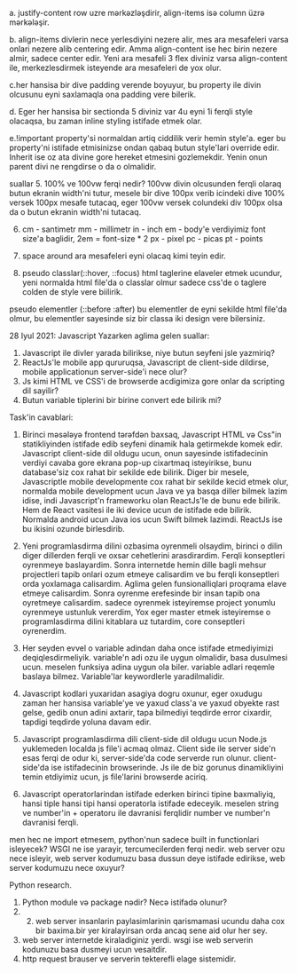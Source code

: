 a. justify-content row uzre mərkəzləşdirir, align-items isə column üzrə mərkələşir.

b. align-items divlerin nece yerlesdiyini nezere alir, mes ara mesafeleri varsa onlari nezere alib centering edir. Amma align-content ise hec birin nezere almir, sadece center edir. Yeni ara mesafeli 3 flex diviniz varsa align-content ile, merkezlesdirmek isteyende ara mesafeleri de yox olur.

c.her hansisa bir dive padding verende boyuyur, bu property ile divin olcusunu eyni saxlamaqla ona padding vere bilerik.


d. Eger her hansisa bir sectionda 5 diviniz var 4u eyni 1i ferqli style olacaqsa, bu zaman inline styling istifade etmek olar.


e.!important property'si normaldan artiq  ciddilik verir hemin style'a. eger bu property'ni istifade etmisinizse ondan qabaq butun style'lari override edir. Inherit ise oz ata divine gore hereket etmesini gozlemekdir. Yenin onun parent divi ne rengdirse o da o olmalidir.



suallar 
5. 100% ve 100vw ferqi nedir? 100vw divin olcusunden ferqli olaraq butun ekranin width'ni tutur, mesele bir dive 100px verib icindeki dive 100% versek 100px mesafe tutacaq, eger 100vw versek colundeki div 100px olsa da o butun ekranin width'ni tutacaq.

6. cm - santimetr
   mm - millimetr
   in - inch 
   em - body'e verdiyimiz font size'a baglidir, 2em = font-size * 2
   px - pixel
   pc - picas 
   pt - points



7. space around ara mesafeleri eyni olacaq kimi teyin edir.



8. pseudo classlar(::hover, ::focus) html taglerine elaveler etmek ucundur, yeni normalda html  file'da o classlar olmur sadece css'de o taglere colden de style vere biilirik.

pseudo elementler (::before :after) bu elementler de eyni sekilde html file'da olmur, bu elementler sayesinde siz bir classa iki design vere bilersiniz.




28 Iyul 2021: Javascript
Yazarken aglima gelen suallar:
1. Javascript ile divler yarada  bilirikse, niye butun seyfeni jsle yazmiriq?
2. ReactJs'le mobile app qururuqsa, Javascript de client-side dildirse, mobile applicationun server-side'i nece olur? 
3. Js kimi HTML ve CSS'i de browserde acdigimiza gore onlar da scripting dil sayilir?
4. Butun variable tiplerini bir birine convert ede bilirik mi?






Task'in cavablari:
1. Birinci məsələyə frontend tərəfdən baxsaq, Javascript HTML və Css"in statikliyinden istifade edib seyfeni dinamik hala getirmekde komek edir. Javascript client-side dil oldugu ucun, onun sayesinde istifadecinin verdiyi cavaba gore ekrana pop-up cixartmaq isteyirikse, bunu database'siz cox rahat bir sekilde ede bilirik. Diger bir mesele, Javascriptle mobile developmente cox rahat bir sekilde kecid etmek olur, normalda mobile development ucun Java ve ya basqa diller bilmek lazim idise, indi Javascript'n frameworku olan ReactJs'le de bunu ede bilirik. Hem de React vasitesi ile iki device ucun de istifade ede bilirik. Normalda android ucun Java ios ucun Swift bilmek lazimdi. ReactJs ise bu ikisini ozunde birlesdirib.

2. Yeni programlasdirma dilini ozbasima oyrenmeli olsaydim, birinci o dilin diger dillerden ferqli ve oxsar cehetlerini arasdirardim. Ferqli konseptleri oyrenmeye baslayardim. Sonra internetde hemin dille bagli mehsur projectleri tapib onlari ozum etmeye calisardim ve bu ferqli konseptleri orda yoxlamaga calisardim. Aglima gelen funsionalliqlari proqrama elave etmeye calisardim. Sonra oyrenme erefesinde bir insan tapib ona oyretmeye calisardim. sadece oyrenmek isteyiremse project yonumlu oyrenmeye ustunluk vererdim, Yox eger master etmek isteyiremse o programlasdirma dilini kitablara uz tutardim, core conseptleri oyrenerdim. 

3. Her seyden evvel o variable adindan daha once istifade etmediyimizi deqiqlesdirmeliyik. variable'n adi ozu ile uygun olmalidir, basa dusulmesi ucun. meselen funksiya adina uygun ola biler. variable adlari reqemle baslaya bilmez. Variable'lar keywordlerle yaradilmalidir. 

4. Javascript kodlari yuxaridan asagiya dogru oxunur, eger oxudugu zaman her hansisa variable'ye ve yaxud class'a ve yaxud obyekte rast gelse, gedib onun adini axtarir, tapa bilmediyi teqdirde error cixardir, tapdigi teqdirde yoluna davam edir.

5. Javascript programlasdirma dili client-side dil oldugu ucun Node.js yuklemeden localda js file'i acmaq olmaz.  Client side ile server side'n esas ferqi de odur ki, server-side'da code serverde run olunur. client-side'da ise istifadecinin browserinde. Js ile de biz gorunus dinamikliyini temin etdiyimiz ucun, js file'larini browserde aciriq.

6. Javascript operatorlarindan istifade ederken birinci tipine baxmaliyiq, hansi tiple hansi tipi hansi operatorla istifade edeceyik. meselen string ve number'in + operatoru ile davranisi ferqlidir  number ve number'n davranisi ferqli. 
   




men hec ne import etmesem, python'nun sadece built in functionlari isleyecek?
WSGI ne ise yarayir, tercumecilerden ferqi nedir.
web server ozu nece isleyir, web server kodumuzu basa dussun deye istifade edirikse, web server kodumuzu nece oxuyur?




Python research.

1. Python module və package nədir? Necə istifadə olunur?
2. 2. web server insanlarin paylasimlarinin qarismamasi ucundu daha cox bir baxima.bir yer kiralayirsan orda ancaq sene aid olur her sey.
4. web server internetde kiraladiginiz yerdi. wsgi ise web serverin kodunuzu basa dusmeyi ucun vesaitdir.
5. http request brauser ve serverin tekterefli elage sistemidir.

